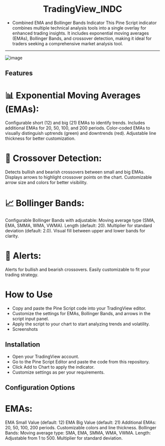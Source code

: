 ﻿<div style="text-align: center;"> 
 <h1>
 TradingView_INDC
 </h1>
</div>
 
- Combined EMA and Bollinger Bands Indicator
This Pine Script indicator combines multiple technical analysis tools into a single overlay for enhanced trading insights. It includes exponential moving averages (EMAs), Bollinger Bands, and crossover detection, making it ideal for traders seeking a comprehensive market analysis tool.
---
![image](https://github.com/user-attachments/assets/495a4bd6-fad9-4a4b-a35c-a76d64468b4e)

## Features
  
# 📊 Exponential Moving Averages (EMAs):
Configurable short (12) and big (21) EMAs to identify trends.
Includes additional EMAs for 20, 50, 100, and 200 periods.
Color-coded EMAs to visually distinguish uptrends (green) and downtrends (red).
Adjustable line thickness for better customization.
# 🚀 Crossover Detection:
Detects bullish and bearish crossovers between small and big EMAs.
Displays arrows to highlight crossover points on the chart.
Customizable arrow size and colors for better visibility.
# 📈 Bollinger Bands:
Configurable Bollinger Bands with adjustable:
Moving average type (SMA, EMA, SMMA, WMA, VWMA).
Length (default: 20).
Multiplier for standard deviation (default: 2.0).
Visual fill between upper and lower bands for clarity.
# 🔔 Alerts:
Alerts for bullish and bearish crossovers.
Easily customizable to fit your trading strategy.

# How to Use
- Copy and paste the Pine Script code into your TradingView editor.
- Customize the settings for EMAs, Bollinger Bands, and arrows in the script input panel.
- Apply the script to your chart to start analyzing trends and volatility.
- Screenshots

## Installation
- Open your TradingView account.
- Go to the Pine Script Editor and paste the code from this repository.
- Click Add to Chart to apply the indicator.
- Customize settings as per your requirements.
## Configuration Options
# EMAs:
EMA Small Value (default: 12)
EMA Big Value (default: 21)
Additional EMAs: 20, 50, 100, 200 periods.
Customizable colors and line thickness.
Bollinger Bands:
Moving average type: SMA, EMA, SMMA, WMA, VWMA.
Length: Adjustable from 1 to 500.
Multiplier for standard deviation.


